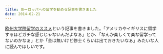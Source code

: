 ```yaml
---
title: ヨーロッパへの留学を勧める記事を書きました
date: 2014-02-21
---
```


[欧州大学院留学のススメ](/post/1412920484)という記事を書きました。「アメリカやイギリスに留学するほどガチな感じじゃないんだよなぁ」とか、「なんか楽しくて楽な留学ってないのかなぁ」とか「金は無いけど修士くらいは出ておきたいなぁ」みたいな人に読んでほしいです。
